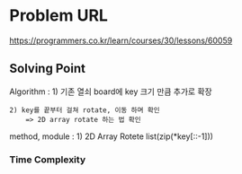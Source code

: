 # Problem URL
https://programmers.co.kr/learn/courses/30/lessons/60059

## Solving Point 

Algorithm : 
    1) 기존 열쇠 board에 key 크기 만큼 추가로 확장

    2) key를 끝부터 걸쳐 rotate, 이동 하며 확인
        => 2D array rotate 하는 법 확인

method, module :
    1) 2D Array Rotete
        list(zip(*key[::-1]))

### Time Complexity